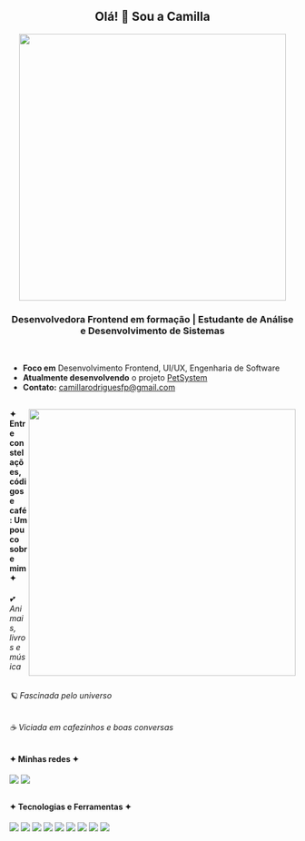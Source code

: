 <h2 align="center"> Olá! 🍄 Sou a Camilla </h2> 

<div align="center">
  <img  width="470px" src="https://media4.giphy.com/media/v1.Y2lkPTc5MGI3NjExM2Fmc3EzN3JiZzJvczhscGNmaGNjNHF6eWY1bDlxcDIyOGEwaTRqYSZlcD12MV9pbnRlcm5hbF9naWZfYnlfaWQmY3Q9Zw/F99PZtJC8Hxm0/giphy.gif">
</div>

 <h3 align = "center">Desenvolvedora Frontend em formação | Estudante de Análise e Desenvolvimento de Sistemas</h3> 

 <br>

-  **Foco em** Desenvolvimento Frontend, UI/UX, Engenharia de Software
-  **Atualmente desenvolvendo** o projeto [PetSystem](https://github.com/PetSystemUnicSul/PetSystem) 
-  **Contato:** camillarodriguesfp@gmail.com

##
  
  <img align="right" width="470px" src="https://media2.giphy.com/media/v1.Y2lkPTc5MGI3NjExeGF1aXkxcWgyYmNvdzI3OWpxMWl1Z2l4OWpsN3Bwc3ppdnplNHR6aCZlcD12MV9pbnRlcm5hbF9naWZfYnlfaWQmY3Q9Zw/BRN2Xi0MqnjjO/giphy.gif">

  <section align = "left">
  <h4>✦ Entre constelações, códigos e café: Um pouco sobre mim ✦</h4>
  <h6>💕 Animais, livros e música</h6>
  <h6>🪐 Fascinada pelo universo</h6>
  <h6>☕ Viciada em cafezinhos e boas conversas </h6>

  <h4>✦ Minhas redes ✦</h4>
     <a href="https://www.instagram.com/millaarfp" target="_blank"><img src="https://img.shields.io/badge/-Instagram-%23E4405F?style=for-the-badge&logo=instagram&logoColor=white"></a>
    <a href="https://www.linkedin.com/in/camillarodriguesfp" target="_blank"><img src="https://img.shields.io/badge/-LinkedIn-%230077B5?style=for-the-badge&logo=LinkedIn&logoColor=white"></a>
   
  ##

  <section align="left">
  <h4>✦ Tecnologias e Ferramentas ✦</h4>
  <img src="https://img.shields.io/badge/HTML5-e34c26?style=for-the-badge&logo=html5&logoColor=white">
  <img src="https://img.shields.io/badge/CSS3-1572B6?style=for-the-badge&logo=css3&logoColor=white">
  <img src="https://img.shields.io/badge/JavaScript-f7df1e?style=for-the-badge&logo=javascript&logoColor=black">
  <img src="https://img.shields.io/badge/React-20232A?style=for-the-badge&logo=react&logoColor=61DAFB">
  <img src="https://img.shields.io/badge/Bootstrap-7952B3?style=for-the-badge&logo=bootstrap&logoColor=white">
  <img src="https://img.shields.io/badge/Python-3776AB?style=for-the-badge&logo=python&logoColor=white">
  <img src="https://img.shields.io/badge/Git-F05032?style=for-the-badge&logo=git&logoColor=white">
  <img src="https://img.shields.io/badge/GitHub-181717?style=for-the-badge&logo=github&logoColor=white">
  <img src="https://img.shields.io/badge/Figma-F24E1E?style=for-the-badge&logo=figma&logoColor=white">
   

